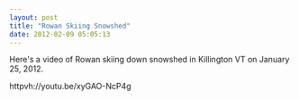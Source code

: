 ```yaml
---
layout: post
title: "Rowan Skiing Snowshed"
date: 2012-02-09 05:05:13
---
```

Here's a video of Rowan skiing down snowshed in Killington VT on January 25, 2012.

httpvh://youtu.be/xyGAO-NcP4g
